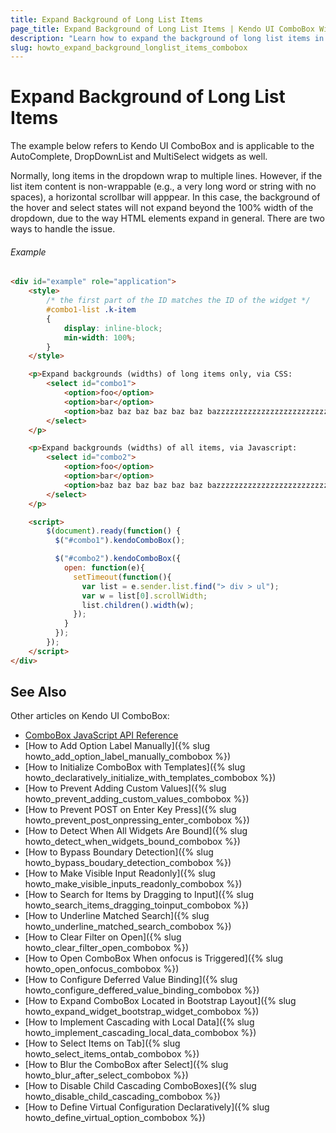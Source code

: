 ```yaml
---
title: Expand Background of Long List Items
page_title: Expand Background of Long List Items | Kendo UI ComboBox Widget
description: "Learn how to expand the background of long list items in Kendo UI ComboBox, AutoComplete, DropDownList, and MultiSelect widgets."
slug: howto_expand_background_longlist_items_combobox
---
```


# Expand Background of Long List Items

The example below refers to Kendo UI ComboBox and is applicable to the AutoComplete, DropDownList and MultiSelect widgets as well.

Normally, long items in the dropdown wrap to multiple lines. However, if the list item content is non-wrappable (e.g., a very long word or string with no spaces), a horizontal scrollbar will apppear. In this case, the background of the hover and select states will not expand beyond the 100% width of the dropdown, due to the way HTML elements expand in general. There are two ways to handle the issue.

###### Example

```html
<div id="example" role="application">
    <style>
        /* the first part of the ID matches the ID of the widget */
        #combo1-list .k-item
        {
            display: inline-block;
            min-width: 100%;
        }
    </style>

    <p>Expand backgrounds (widths) of long items only, via CSS:
        <select id="combo1">
            <option>foo</option>
            <option>bar</option>
            <option>baz baz baz baz baz baz bazzzzzzzzzzzzzzzzzzzzzzzzzzzzzzzzzzzzzzzzzzzz</option>
        </select>
    </p>

    <p>Expand backgrounds (widths) of all items, via Javascript:
        <select id="combo2">
            <option>foo</option>
            <option>bar</option>
            <option>baz baz baz baz baz baz bazzzzzzzzzzzzzzzzzzzzzzzzzzzzzzzzzzzzzzzzzzzz</option>
        </select>
    </p>

    <script>
        $(document).ready(function() {
          $("#combo1").kendoComboBox();

          $("#combo2").kendoComboBox({
            open: function(e){
              setTimeout(function(){
                var list = e.sender.list.find("> div > ul");
                var w = list[0].scrollWidth;
                list.children().width(w);
              });
            }
          });
        });
    </script>
</div>
```

## See Also

Other articles on Kendo UI ComboBox:

* [ComboBox JavaScript API Reference](/api/javascript/ui/combobox)
* [How to Add Option Label Manually]({% slug howto_add_option_label_manually_combobox %})
* [How to Initialize ComboBox with Templates]({% slug howto_declaratively_initialize_with_templates_combobox %})
* [How to Prevent Adding Custom Values]({% slug howto_prevent_adding_custom_values_combobox %})
* [How to Prevent POST on Enter Key Press]({% slug howto_prevent_post_onpressing_enter_combobox %})
* [How to Detect When All Widgets Are Bound]({% slug howto_detect_when_widgets_bound_combobox %})
* [How to Bypass Boundary Detection]({% slug howto_bypass_boudary_detection_combobox %})
* [How to Make Visible Input Readonly]({% slug howto_make_visible_inputs_readonly_combobox %})
* [How to Search for Items by Dragging to Input]({% slug howto_search_items_dragging_toinput_combobox %})
* [How to Underline Matched Search]({% slug howto_underline_matched_search_combobox %})
* [How to Clear Filter on Open]({% slug howto_clear_filter_open_combobox %})
* [How to Open ComboBox When onfocus is Triggered]({% slug howto_open_onfocus_combobox %})
* [How to Configure Deferred Value Binding]({% slug howto_configure_deffered_value_binding_combobox %})
* [How to Expand ComboBox Located in Bootstrap Layout]({% slug howto_expand_widget_bootstrap_widget_combobox %})
* [How to Implement Cascading with Local Data]({% slug howto_implement_cascading_local_data_combobox %})
* [How to Select Items on Tab]({% slug howto_select_items_ontab_combobox %})
* [How to Blur the ComboBox after Select]({% slug howto_blur_after_select_combobox %})
* [How to Disable Child Cascading ComboBoxes]({% slug howto_disable_child_cascading_combobox %})
* [How to Define Virtual Configuration Declaratively]({% slug howto_define_virtual_option_combobox %})
